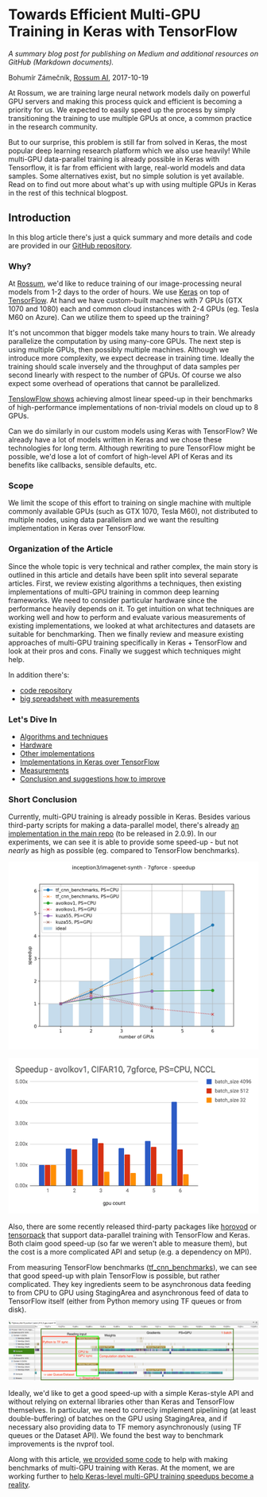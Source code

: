 # Towards Efficient Multi-GPU Training in Keras with TensorFlow

_A summary blog post for publishing on Medium and additional resources on GitHub (Markdown documents)._

Bohumír Zámečník, [Rossum AI](https://rossum.ai/), 2017-10-19

At Rossum, we are training large neural network models daily on powerful GPU servers and making this process quick and efficient is becoming a priority for us.  We expected to easily speed up the process by simply transitioning the training to use multiple GPUs at once, a common practice in the research community.

But to our surprise, this problem is still far from solved in Keras, the most popular deep learning research platform which we also use heavily!  While multi-GPU data-parallel training is already possible in Keras with Tensorflow, it is far from efficient with large, real-world models and data samples.  Some alternatives exist, but no simple solution is yet available.  Read on to find out more about what's up with using multiple GPUs in Keras in the rest of this technical blogpost.

## Introduction

In this blog article there's just a quick summary and more details and code are provided in our [GitHub repository](https://github.com/rossumai/keras-multi-gpu/tree/master/blog/docs).

### Why?

At [Rossum](https://rossum.ai), we'd like to reduce training of our image-processing neural models from 1-2 days to the order of hours. We use [Keras](https://keras.io) on top of [TensorFlow](https://www.tensorflow.org). At hand we have custom-built machines with 7 GPUs (GTX 1070 and 1080) each and common cloud instances with 2-4 GPUs (eg. Tesla M60 on Azure). Can we utilize them to speed up the training?

It's not uncommon that bigger models take many hours to train. We already parallelize the computation by using many-core GPUs. The next step is using multiple GPUs, then possibly multiple machines. Although we introduce more complexity, we expect decrease in training time. Ideally the training should scale inversely and the throughput of data samples per second linearly with respect to the number of GPUs. Of course we also expect some overhead of operations that cannot be parallelized.

[TenslowFlow shows](https://www.tensorflow.org/performance/benchmarks) achieving almost linear speed-up in their benchmarks of high-performance implementations of non-trivial models on cloud up to 8 GPUs.

Can we do similarly in our custom models using Keras with TensorFlow? We already have a lot of models written in Keras and we chose these technologies for long term. Although rewriting to pure TensorFlow might be possible, we'd lose a lot of comfort of high-level API of Keras and its benefits like callbacks, sensible defaults, etc.

### Scope

We limit the scope of this effort to training on single machine with multiple commonly available GPUs (such as GTX 1070, Tesla M60), not distributed to multiple nodes, using data parallelism and we want the resulting implementation in Keras over TensorFlow.

### Organization of the Article

Since the whole topic is very technical and rather complex, the main story is outlined in this article and details have been split into several separate articles. First, we review existing algorithms a techniques, then existing implementations of multi-GPU training in common deep learning frameworks. We need to consider particular hardware since the performance heavily depends on it. To get intuition on what techniques are working well and how to perform and evaluate various measurements of existing implementations, we looked at what architectures and datasets are suitable for benchmarking. Then we finally review and measure existing approaches of multi-GPU training specifically in Keras + TensorFlow and look at their pros and cons. Finally we suggest which techniques might help.

In addition there's:

- [code repository](https://github.com/rossumai/keras-multi-gpu)
- [big spreadsheet with measurements ](https://docs.google.com/spreadsheets/d/1c5yGydEANMzHjBufTzph0w-WGwJyiwPMRYz3yBZatb4/edit#gid=0)

### Let's Dive In

- [Algorithms and techniques](algorithms-and-techniques.md)
- [Hardware](hardware.md)
- [Other implementations](other-implementations.md)
- [Implementations in Keras over TensorFlow](keras-tensorflow.md)
- [Measurements](measurements.md)
- [Conclusion and suggestions how to improve](conclusion.md)

### Short Conclusion

Currently, multi-GPU training is already possible in Keras. Besides various third-party scripts for making a data-parallel model, there's already [an implementation in the main repo](https://github.com/fchollet/keras/blob/3dd3e8331677e68e7dec6ed4a1cbf16b7ef19f7f/keras/utils/training_utils.py#L56-L75) (to be released in 2.0.9). In our experiments, we can see it is able to provide some speed-up - but not _nearly_ as high as possible (eg. compared to TensorFlow benchmarks).

![comparison_resnet50_7gforce_speedup](images/comparison_inception3_7gforce_speedup.png)

![keras avolkov1 cifar10 7gforce speedup](images/keras_avolkov1_cifar10_7gforce_speedup.png)

Also, there are some recently released third-party packages like [horovod](https://github.com/uber/horovod) or [tensorpack](https://github.com/tensorpack) that support data-parallel training with TensorFlow and Keras. Both claim good speed-up (so far we weren't able to measure them), but the cost is a more complicated API and setup (e.g. a dependency on MPI).

From measuring TensorFlow benchmarks ([tf_cnn_benchmarks](https://github.com/tensorflow/benchmarks/tree/master/scripts/tf_cnn_benchmarks)), we can see that good speed-up with plain TensorFlow is possible, but rather complicated. They key ingredients seem to be asynchronous data feeding to from CPU to GPU using StagingArea and asynchronous feed of data to TensorFlow itself (either from Python memory using TF queues or from disk).

![nvprof_cifar10_keras_7gforce_2_gpu](images/nvprof_cifar10_keras_7gforce_2_gpu.png)

Ideally, we'd like to get a good speed-up with a simple Keras-style API and without relying on external libraries other than Keras and TensorFlow themselves. In particular, we need to correcly implement pipelining (at least double-buffering) of batches on the GPU using StagingArea, and if necessary also providing data to TF memory asynchronously (using TF queues or the Dataset API). We found the best way to benchmark improvements is the nvprof tool.

Along with this article, [we provided some code](https://github.com/rossumai/keras-multi-gpu) to help with making benchmarks of multi-GPU training with Keras.  At the moment, we are working further to [help Keras-level multi-GPU training speedups become a reality](https://github.com/avolkov1/keras_experiments/issues/2#issuecomment-339507791).
